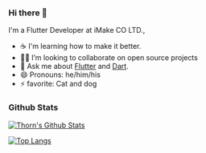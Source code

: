 ### Hi there 👋

I'm a Flutter Developer at iMake CO LTD., 

- ☕ I'm learning how to make it better.
- 🧑‍💻 I’m looking to collaborate on open source projects
- 💬 Ask me about [Flutter](https://flutter.dev) and [Dart](https://dart.dev).
- 😄 Pronouns: he/him/his
- ⚡ favorite: Cat and dog 

### Github Stats

[![Thorn's Github Stats](https://github-readme-stats.vercel.app/api?username=chornthorn&count_private=true&theme=tokyonight&show_icons=true)](https://github.com/chornthorn)

[![Top Langs](https://github-readme-stats.vercel.app/api/top-langs/?username=chornthorn&layout=compact)](https://github.com/anuraghazra/github-readme-stats)

